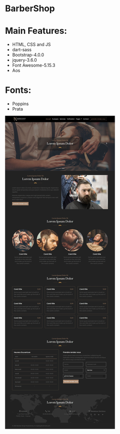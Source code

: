 # BarberShop

# Main Features:
* HTML, CSS and JS
* dart-sass
* Bootstrap-4.0.0
* jquery-3.6.0
* Font Awesome-5.15.3
* Aos

# Fonts:
* Poppins
* Prata

![alt text](https://github.com/mnajafy/BarberShop/blob/main/BarberShop.jpeg)
